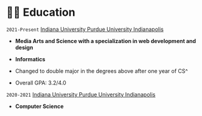# 👨‍🎓 Education

`2021-Present` [Indiana University Purdue University Indianapolis](https://soic.iupui.edu/degrees/undergraduate/full-stack-developer/)

- **Media Arts and Science with a specialization in web development and design**
- **Informatics**

- Changed to double major in the degrees above after one year of CS^

- Overall GPA: 3.2/4.0

`2020-2021` [Indiana University Purdue University Indianapolis](https://www.iu.edu/degrees/iupui/bs-in-computer-science/1424/index.html)

- **Computer Science**
